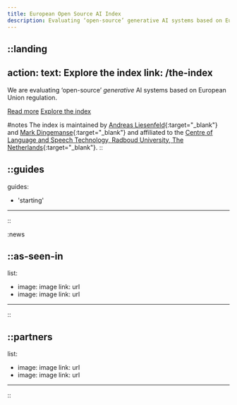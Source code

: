 ```yaml
---
title: European Open Source AI Index 
description: Evaluating ‘open-source’ generative AI systems based on European Union regulation. 
---
```



::landing
---
action: 
  text: Explore the index
  link: /the-index
---

We are evaluating ‘open-source’ _generative_ AI systems based on European Union regulation. 

[Read more](/about) [Explore the index](/the-index)

#notes
The index is maintained by [Andreas Liesenfeld](https://www.ru.nl/en/people/liesenfeld-a){:target="_blank"} and [Mark Dingemanse](https://markdingemanse.net){:target="_blank"} and affiliated to the [Centre of Language and Speech Technology, Radboud University, The Netherlands](https://www.ru.nl/en/cls/clst){:target="_blank"}.
::

::guides
---
guides:
  - 'starting'
---
::

:news

::as-seen-in
---
list:
  - image: image
    link: url
  - image: image
    link: url
---
::

::partners
---
list:
  - image: image
    link: url
  - image: image
    link: url
---
::
